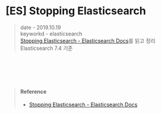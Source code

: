 # [ES] Stopping Elasticsearch
> date - 2019.10.19  
> keyworkd - elasticsearch  
> [Stopping Elasticsearch - Elasticsearch Docs](https://www.elastic.co/guide/en/elasticsearch/reference/master/stopping-elasticsearch.html)를 읽고 정리  
> Elasticsearch 7.4 기준  

<br>






<br><br>

> #### Reference
> * [Stopping Elasticsearch - Elasticsearch Docs](https://www.elastic.co/guide/en/elasticsearch/reference/master/stopping-elasticsearch.html)
